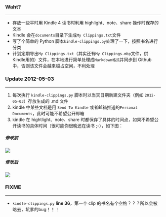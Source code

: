 ### Waht?
---
* 存放一些平时用 Kindle 4 读书时利用 highlight、note、share 操作时保存的文本
* Kindle 会在``documents``目录下生成``My Clippings.txt``文件
* 写了个简单的 Python 脚本``kindle-clippings.py``处理了一下，按照书名进行分类
* 计划定期导出``My Clippings.txt``（其实还有``My Clippings.mbp``文件，供Kindle用的）文件，在本地进行简单处理成``Markdown格式``并同步到 Github 中，否则该文件会越来越占空间，不利处理


### Update 2012-05-03
---
1. 每次执行 ``kindle-clippings.py`` 脚本时以当天日期新建文件夹（例如 ``2012-05-03``）存放生成的 .md 文件
2. kindle 中某些文档是用 ``Send To Kindle`` 或者邮箱推送的``Personal Documents``，此时可能不希望公开邮箱
3. kindle 在 hightlight、note、share 时都保存了具体的时间点，如果不希望公开读书的具体时间（很可能你很晚还在读书 ;-），如下图：

##### 修改前 

![](https://github.com/haolloyin/hao-notes/raw/master/kindle-clippings/images/clippings1.png)

##### 修改后

![](https://github.com/haolloyin/hao-notes/raw/master/kindle-clippings/images/clippings2.png)


### FIXME
---
- ``kindle-clippings.py`` **line 36**，第一个 clip 的书名有个空格？？？所以会被略去，坑爹的bug！！！